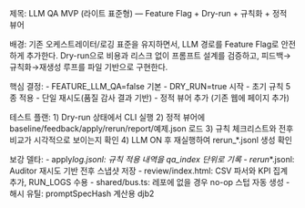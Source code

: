 제목: LLM QA MVP (라이트 표준형) — Feature Flag + Dry-run + 규칙화 + 정적 뷰어

배경:
기존 오케스트레이터/로깅 표준을 유지하면서, LLM 경로를 Feature Flag로 안전하게 추가한다.
Dry-run으로 비용과 리스크 없이 프롬프트 설계를 검증하고, 피드백→규칙화→재생성 루프를 파일 기반으로 구현한다.

핵심 결정: - FEATURE_LLM_QA=false 기본 - DRY_RUN=true 시작 - 초기 규칙 5종 적용 - 단일 재시도(품질 감사 결과 기반) - 정적 뷰어 추가 (기존 웹에 페이지 추가)

테스트 플랜: 1) Dry-run 상태에서 CLI 실행 2) 정적 뷰어에 baseline/feedback/apply/rerun/report/예제.json 로드 3) 규칙 체크리스트와 전후 비교가 시각적으로 보이는지 확인 4) LLM ON 후 재실행하여 rerun\_\*.jsonl 생성 확인

보강 델타: - apply*log.jsonl: 규칙 적용 내역을 qa_index 단위로 기록 - rerun*\*.jsonl: Auditor 재시도 기반 전후 스냅샷 저장 - review/index.html: CSV 파서와 KPI 집계 추가, RUN_LOGS 수용 - shared/bus.ts: 레포에 없을 경우 no-op 스텁 자동 생성 - 해시 유틸: promptSpecHash 계산용 djb2
